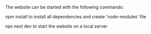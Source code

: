 The website can be started with the following commands:

npm install
to install all dependencies and create 'node-modules' file

npx next dev
to start the website on a local server
